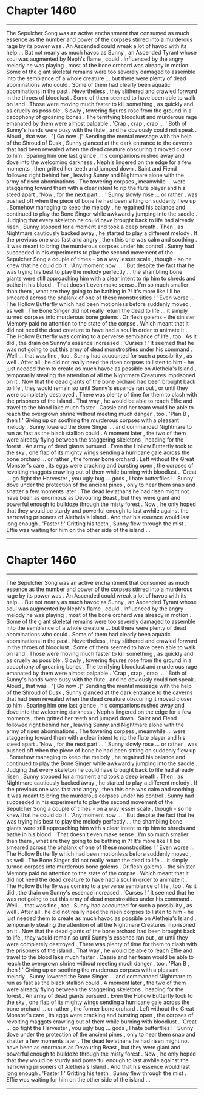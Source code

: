 
# Chapter 1460


---

The Sepulcher Song was an active enchantment that consumed as much essence as the number and power of the corpses stirred into a murderous rage by its power was . An Ascended could wreak a lot of havoc with its help ...
But not nearly as much havoc as Sunny , an Ascended Tyrant whose soul was augmented by Neph's flame , could .
Influenced by the angry melody he was playing , most of the bone orchard was already in motion . Some of the giant skeletal remains were too severely damaged to assemble into the semblance of a whole creature ... but there were plenty of dead abominations who could .
Some of them had clearly been aquatic abominations in the past . Nevertheless , they slithered and crawled forward in the throes of bloodlust . Some of them seemed to have been able to walk on land . Those were moving much faster to kill something , as quickly and as cruelly as possible .
Slowly , towering figures rose from the ground in a cacophony of groaning bones . The terrifying bloodlust and murderous rage emanated by them were almost palpable .
'Crap , crap , crap ... '
Both of Sunny's hands were busy with the flute , and he obviously could not speak . Aloud , that was .
"[ Go now .]"
Sending the mental message with the help of the Shroud of Dusk , Sunny glanced at the dark entrance to the caverns that had been revealed when the dead creature obscuring it moved closer to him .
Sparing him one last glance , his companions rushed away and dove into the welcoming darkness . Nephis lingered on the edge for a few moments , then gritted her teeth and jumped down . Saint and Fiend followed right behind her , leaving Sunny and Nightmare alone with the army of risen abominations .
The towering corpses , meanwhile ... were staggering toward them with a clear intent to rip the flute player and his steed apart .
'Now , for the next part ... '
Sunny slowly rose ... or rather , was pushed off when the piece of bone he had been sitting on suddenly flew up . Somehow managing to keep the melody , he regained his balance and continued to play the Bone Singer while awkwardly jumping into the saddle .
Judging that every skeleton he could have brought back to life had already risen , Sunny stopped for a moment and took a deep breath .
Then , as Nightmare cautiously backed away , he started to play a different melody .
If the previous one was fast and angry , then this one was calm and soothing . It was meant to bring the murderous corpses under his control . Sunny had succeeded in his experiments to play the second movement of the Sepulcher Song a couple of times - on a way lesser scale , though - so he knew that he could do it .
'Any moment now ... '
But despite the fact that he was trying his best to play the melody perfectly ... the shambling bone giants were still approaching him with a clear intent to rip him to shreds and bathe in his blood .
'That doesn't even make sense . I'm so much smaller than them , what are they going to be bathing in ?! It's more like I'll be smeared across the phalanx of one of these monstrosities ! '
Even worse ...
The Hollow Butterfly which had been motionless before suddenly moved , as well .
The Bone Singer did not really return the dead to life ... it simply turned corpses into murderous bone golems . Or flesh golems - the sinister Memory paid no attention to the state of the corpse . Which meant that it did not need the dead creature to have had a soul in order to animate it .
The Hollow Butterfly was coming to a perverse semblance of life , too .
As it did , the drain on Sunny's essence increased .
'Curses ! '
It seemed that he was not going to put this army of dead monstrosities under his command .
Well ... that was fine , too . Sunny had accounted for such a possibility , as well .
After all , he did not really need the risen corpses to listen to him - he just needed them to create as much havoc as possible on Aletheia's Island , temporarily stealing the attention of all the Nightmare Creatures imprisoned on it .
Now that the dead giants of the bone orchard had been brought back to life , they would remain so until Sunny's essence ran out , or until they were completely destroyed . There was plenty of time for them to clash with the prisoners of the island .
That way , he would be able to reach Effie and travel to the blood lake much faster . Cassie and her team would be able to reach the overgrown shrine without meeting much danger , too .
'Plan B , then ! '
Giving up on soothing the murderous corpses with a pleasant melody , Sunny lowered the Bone Singer ... and commanded Nightmare to run as fast as the black stallion could .
A moment later , the two of them were already flying between the staggering skeletons , heading for the forest .
An army of dead giants pursued . Even the Hollow Butterfly took to the sky , one flap of its mighty wings sending a hurricane gale across the bone orchard ... or rather , the former bone orchard . Left without the Great Monster's care , its eggs were cracking and bursting open , the corpses of revolting maggots crawling out of them while burning with bloodlust .
'Great ... go fight the Harvester , you ugly bug ... gods , I hate butterflies ! '
Sunny dove under the protection of the ancient pines , only to hear them snap and shatter a few moments later . The dead leviathans he had risen might not have been as enormous as Devouring Beast , but they were giant and powerful enough to bulldoze through the misty forest .
Now , he only hoped that they would be sturdy and powerful enough to last awhile against the harrowing prisoners of Aletheia's Island . And that his essence would last long enough .
'Faster ! '
Gritting his teeth , Sunny flew through the mist .
Effie was waiting for him on the other side of the island ...

---


# Chapter 1460


---

The Sepulcher Song was an active enchantment that consumed as much essence as the number and power of the corpses stirred into a murderous rage by its power was . An Ascended could wreak a lot of havoc with its help ...
But not nearly as much havoc as Sunny , an Ascended Tyrant whose soul was augmented by Neph's flame , could .
Influenced by the angry melody he was playing , most of the bone orchard was already in motion . Some of the giant skeletal remains were too severely damaged to assemble into the semblance of a whole creature ... but there were plenty of dead abominations who could .
Some of them had clearly been aquatic abominations in the past . Nevertheless , they slithered and crawled forward in the throes of bloodlust . Some of them seemed to have been able to walk on land . Those were moving much faster to kill something , as quickly and as cruelly as possible .
Slowly , towering figures rose from the ground in a cacophony of groaning bones . The terrifying bloodlust and murderous rage emanated by them were almost palpable .
'Crap , crap , crap ... '
Both of Sunny's hands were busy with the flute , and he obviously could not speak . Aloud , that was .
"[ Go now .]"
Sending the mental message with the help of the Shroud of Dusk , Sunny glanced at the dark entrance to the caverns that had been revealed when the dead creature obscuring it moved closer to him .
Sparing him one last glance , his companions rushed away and dove into the welcoming darkness . Nephis lingered on the edge for a few moments , then gritted her teeth and jumped down . Saint and Fiend followed right behind her , leaving Sunny and Nightmare alone with the army of risen abominations .
The towering corpses , meanwhile ... were staggering toward them with a clear intent to rip the flute player and his steed apart .
'Now , for the next part ... '
Sunny slowly rose ... or rather , was pushed off when the piece of bone he had been sitting on suddenly flew up . Somehow managing to keep the melody , he regained his balance and continued to play the Bone Singer while awkwardly jumping into the saddle .
Judging that every skeleton he could have brought back to life had already risen , Sunny stopped for a moment and took a deep breath .
Then , as Nightmare cautiously backed away , he started to play a different melody .
If the previous one was fast and angry , then this one was calm and soothing . It was meant to bring the murderous corpses under his control . Sunny had succeeded in his experiments to play the second movement of the Sepulcher Song a couple of times - on a way lesser scale , though - so he knew that he could do it .
'Any moment now ... '
But despite the fact that he was trying his best to play the melody perfectly ... the shambling bone giants were still approaching him with a clear intent to rip him to shreds and bathe in his blood .
'That doesn't even make sense . I'm so much smaller than them , what are they going to be bathing in ?! It's more like I'll be smeared across the phalanx of one of these monstrosities ! '
Even worse ...
The Hollow Butterfly which had been motionless before suddenly moved , as well .
The Bone Singer did not really return the dead to life ... it simply turned corpses into murderous bone golems . Or flesh golems - the sinister Memory paid no attention to the state of the corpse . Which meant that it did not need the dead creature to have had a soul in order to animate it .
The Hollow Butterfly was coming to a perverse semblance of life , too .
As it did , the drain on Sunny's essence increased .
'Curses ! '
It seemed that he was not going to put this army of dead monstrosities under his command .
Well ... that was fine , too . Sunny had accounted for such a possibility , as well .
After all , he did not really need the risen corpses to listen to him - he just needed them to create as much havoc as possible on Aletheia's Island , temporarily stealing the attention of all the Nightmare Creatures imprisoned on it .
Now that the dead giants of the bone orchard had been brought back to life , they would remain so until Sunny's essence ran out , or until they were completely destroyed . There was plenty of time for them to clash with the prisoners of the island .
That way , he would be able to reach Effie and travel to the blood lake much faster . Cassie and her team would be able to reach the overgrown shrine without meeting much danger , too .
'Plan B , then ! '
Giving up on soothing the murderous corpses with a pleasant melody , Sunny lowered the Bone Singer ... and commanded Nightmare to run as fast as the black stallion could .
A moment later , the two of them were already flying between the staggering skeletons , heading for the forest .
An army of dead giants pursued . Even the Hollow Butterfly took to the sky , one flap of its mighty wings sending a hurricane gale across the bone orchard ... or rather , the former bone orchard . Left without the Great Monster's care , its eggs were cracking and bursting open , the corpses of revolting maggots crawling out of them while burning with bloodlust .
'Great ... go fight the Harvester , you ugly bug ... gods , I hate butterflies ! '
Sunny dove under the protection of the ancient pines , only to hear them snap and shatter a few moments later . The dead leviathans he had risen might not have been as enormous as Devouring Beast , but they were giant and powerful enough to bulldoze through the misty forest .
Now , he only hoped that they would be sturdy and powerful enough to last awhile against the harrowing prisoners of Aletheia's Island . And that his essence would last long enough .
'Faster ! '
Gritting his teeth , Sunny flew through the mist .
Effie was waiting for him on the other side of the island ...

---

